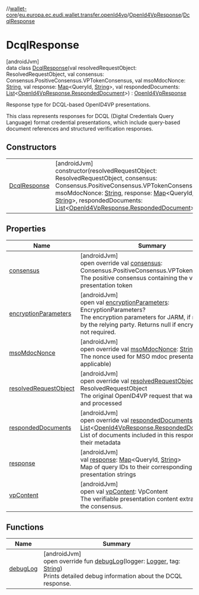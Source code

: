 //[wallet-core](../../../../index.md)/[eu.europa.ec.eudi.wallet.transfer.openId4vp](../../index.md)/[OpenId4VpResponse](../index.md)/[DcqlResponse](index.md)

# DcqlResponse

[androidJvm]\
data class [DcqlResponse](index.md)(val resolvedRequestObject: ResolvedRequestObject, val consensus: Consensus.PositiveConsensus.VPTokenConsensus, val msoMdocNonce: [String](https://kotlinlang.org/api/latest/jvm/stdlib/kotlin-stdlib/kotlin/-string/index.html), val response: [Map](https://kotlinlang.org/api/latest/jvm/stdlib/kotlin-stdlib/kotlin.collections/-map/index.html)&lt;QueryId, [String](https://kotlinlang.org/api/latest/jvm/stdlib/kotlin-stdlib/kotlin/-string/index.html)&gt;, val respondedDocuments: [List](https://kotlinlang.org/api/latest/jvm/stdlib/kotlin-stdlib/kotlin.collections/-list/index.html)&lt;[OpenId4VpResponse.RespondedDocument](../-responded-document/index.md)&gt;) : [OpenId4VpResponse](../index.md)

Response type for DCQL-based OpenID4VP presentations.

This class represents responses for DCQL (Digital Credentials Query Language) format credential presentations, which include query-based document references and structured verification responses.

## Constructors

| | |
|---|---|
| [DcqlResponse](-dcql-response.md) | [androidJvm]<br>constructor(resolvedRequestObject: ResolvedRequestObject, consensus: Consensus.PositiveConsensus.VPTokenConsensus, msoMdocNonce: [String](https://kotlinlang.org/api/latest/jvm/stdlib/kotlin-stdlib/kotlin/-string/index.html), response: [Map](https://kotlinlang.org/api/latest/jvm/stdlib/kotlin-stdlib/kotlin.collections/-map/index.html)&lt;QueryId, [String](https://kotlinlang.org/api/latest/jvm/stdlib/kotlin-stdlib/kotlin/-string/index.html)&gt;, respondedDocuments: [List](https://kotlinlang.org/api/latest/jvm/stdlib/kotlin-stdlib/kotlin.collections/-list/index.html)&lt;[OpenId4VpResponse.RespondedDocument](../-responded-document/index.md)&gt;) |

## Properties

| Name | Summary |
|---|---|
| [consensus](consensus.md) | [androidJvm]<br>open override val [consensus](consensus.md): Consensus.PositiveConsensus.VPTokenConsensus<br>The positive consensus containing the verifiable presentation token |
| [encryptionParameters](../encryption-parameters.md) | [androidJvm]<br>open val [encryptionParameters](../encryption-parameters.md): EncryptionParameters?<br>The encryption parameters for JARM, if required by the relying party. Returns null if encryption is not required. |
| [msoMdocNonce](mso-mdoc-nonce.md) | [androidJvm]<br>open override val [msoMdocNonce](mso-mdoc-nonce.md): [String](https://kotlinlang.org/api/latest/jvm/stdlib/kotlin-stdlib/kotlin/-string/index.html)<br>The nonce used for MSO mdoc presentations (if applicable) |
| [resolvedRequestObject](resolved-request-object.md) | [androidJvm]<br>open override val [resolvedRequestObject](resolved-request-object.md): ResolvedRequestObject<br>The original OpenID4VP request that was resolved and processed |
| [respondedDocuments](responded-documents.md) | [androidJvm]<br>open override val [respondedDocuments](responded-documents.md): [List](https://kotlinlang.org/api/latest/jvm/stdlib/kotlin-stdlib/kotlin.collections/-list/index.html)&lt;[OpenId4VpResponse.RespondedDocument](../-responded-document/index.md)&gt;<br>List of documents included in this response with their metadata |
| [response](response.md) | [androidJvm]<br>val [response](response.md): [Map](https://kotlinlang.org/api/latest/jvm/stdlib/kotlin-stdlib/kotlin.collections/-map/index.html)&lt;QueryId, [String](https://kotlinlang.org/api/latest/jvm/stdlib/kotlin-stdlib/kotlin/-string/index.html)&gt;<br>Map of query IDs to their corresponding verifiable presentation strings |
| [vpContent](../vp-content.md) | [androidJvm]<br>open val [vpContent](../vp-content.md): VpContent<br>The verifiable presentation content extracted from the consensus. |

## Functions

| Name | Summary |
|---|---|
| [debugLog](debug-log.md) | [androidJvm]<br>open override fun [debugLog](debug-log.md)(logger: [Logger](../../../eu.europa.ec.eudi.wallet.logging/-logger/index.md), tag: [String](https://kotlinlang.org/api/latest/jvm/stdlib/kotlin-stdlib/kotlin/-string/index.html))<br>Prints detailed debug information about the DCQL response. |

